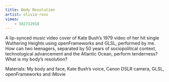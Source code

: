 ```yaml
---
title: Body Resolution
artist: olivia-ross
vimeo:
    - 382732918
---
```

A lip-synced music video cover of Kate Bush’s 1979 video of her hit single Wuthering Heights using openFrameworks and GLSL, performed by me. How can two teenagers, separated by 50 years of sociopolitical context, technological advancement and the Atlantic Ocean, perform tenderness? What is my body’s resolution?

Materials: My body and face, Kate Bush’s voice, Canon DSLR camera, GLSL, openFrameworks and iMovie
